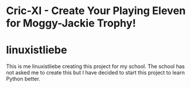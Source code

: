 # Cric-XI - Create Your Playing Eleven for Moggy-Jackie Trophy!
# linuxistliebe
This is me linuxistliebe creating this project for my school.
The school has not asked me to create this but I have decided to start this project to learn Python better.
